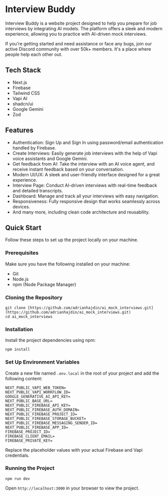 # Interview Buddy

Interview Buddy is a website project designed to help you prepare for job interviews by integrating AI models. The platform offers a sleek and modern experience, allowing you to practice with AI-driven mock interviews.

If you're getting started and need assistance or face any bugs, join our active Discord community with over 50k+ members. It's a place where people help each other out.

##  Tech Stack

* Next.js
* Firebase
* Tailwind CSS
* Vapi AI
* shadcn/ui
* Google Gemini
* Zod

##  Features

*  Authentication: Sign Up and Sign In using password/email authentication handled by Firebase.
*  Create Interviews: Easily generate job interviews with the help of Vapi voice assistants and Google Gemini.
*  Get feedback from AI: Take the interview with an AI voice agent, and receive instant feedback based on your conversation.
*  Modern UI/UX: A sleek and user-friendly interface designed for a great experience.
*  Interview Page: Conduct AI-driven interviews with real-time feedback and detailed transcripts.
*  Dashboard:  Manage and track all your interviews with easy navigation.
*  Responsiveness: Fully responsive design that works seamlessly across devices.
*  And many more, including clean code architecture and reusability.

##  Quick Start

Follow these steps to set up the project locally on your machine.

### Prerequisites

Make sure you have the following installed on your machine:

* Git
* Node.js
* npm (Node Package Manager)

### Cloning the Repository

```
git clone [https://github.com/adrianhajdin/ai_mock_interviews.git](https://github.com/adrianhajdin/ai_mock_interviews.git)
cd ai_mock_interviews
```

### Installation

Install the project dependencies using npm:

```
npm install
```

### Set Up Environment Variables

Create a new file named `.env.local` in the root of your project and add the following content:

```
NEXT_PUBLIC_VAPI_WEB_TOKEN=
NEXT_PUBLIC_VAPI_WORKFLOW_ID=
GOOGLE_GENERATIVE_AI_API_KEY=
NEXT_PUBLIC_BASE_URL=
NEXT_PUBLIC_FIREBASE_API_KEY=
NEXT_PUBLIC_FIREBASE_AUTH_DOMAIN=
NEXT_PUBLIC_FIREBASE_PROJECT_ID=
NEXT_PUBLIC_FIREBASE_STORAGE_BUCKET=
NEXT_PUBLIC_FIREBASE_MESSAGING_SENDER_ID=
NEXT_PUBLIC_FIREBASE_APP_ID=
FIREBASE_PROJECT_ID=
FIREBASE_CLIENT_EMAIL=
FIREBASE_PRIVATE_KEY=
```

Replace the placeholder values with your actual Firebase and Vapi credentials.

### Running the Project

```
npm run dev
```

Open `http://localhost:3000` in your browser to view the project.
